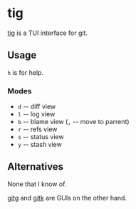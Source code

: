 tig
===

[tig](https://github.com/jonas/tig) is a TUI interface for git.

## Usage

`h` is for help.

### Modes

* `d` -- diff view
* `l` -- log view
* `b` -- blame view (`,` -- move to parrent)
* `r` -- refs view
* `s` -- status view
* `y` -- stash view

## Alternatives

None that I know of.

[gitg](https://wiki.gnome.org/Apps/Gitg/) and [gitk](http://git-scm.com/docs/gitk) are GUIs on the other hand.
